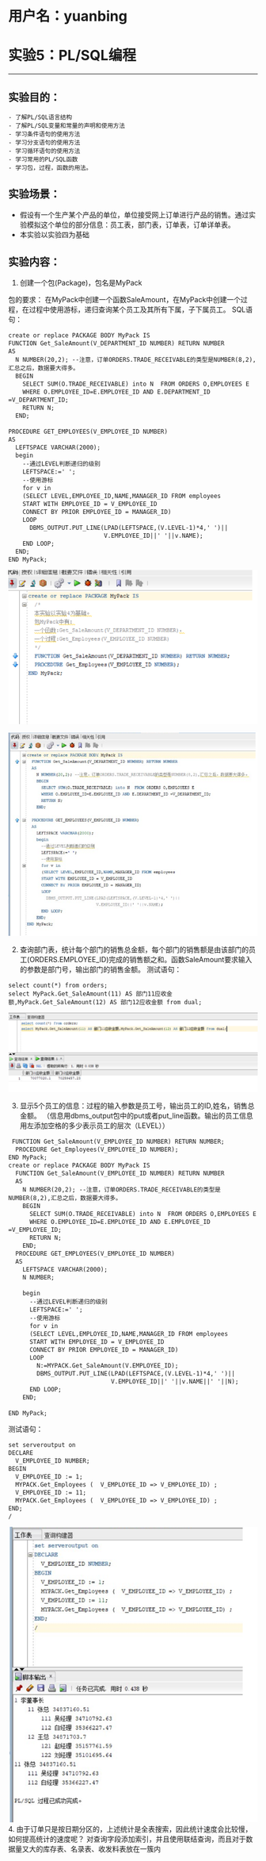 # 用户名：yuanbing

# 实验5：PL/SQL编程
---

## 实验目的：

    - 了解PL/SQL语言结构
    - 了解PL/SQL变量和常量的声明和使用方法
    - 学习条件语句的使用方法
    - 学习分支语句的使用方法
    - 学习循环语句的使用方法
    - 学习常用的PL/SQL函数
    - 学习包，过程，函数的用法。

##  实验场景：
- 假设有一个生产某个产品的单位，单位接受网上订单进行产品的销售。通过实验模拟这个单位的部分信息：员工表，部门表，订单表，订单详单表。
- 本实验以实验四为基础

## 实验内容：

1. 创建一个包(Package)，包名是MyPack

包的要求：
在MyPack中创建一个函数SaleAmount，在MyPack中创建一个过程，在过程中使用游标，递归查询某个员工及其所有下属，子下属员工。 
  SQL语句：
  
  ```
  create or replace PACKAGE BODY MyPack IS
  FUNCTION Get_SaleAmount(V_DEPARTMENT_ID NUMBER) RETURN NUMBER
  AS
    N NUMBER(20,2); --注意，订单ORDERS.TRADE_RECEIVABLE的类型是NUMBER(8,2),汇总之后，数据要大得多。
    BEGIN
      SELECT SUM(O.TRADE_RECEIVABLE) into N  FROM ORDERS O,EMPLOYEES E
      WHERE O.EMPLOYEE_ID=E.EMPLOYEE_ID AND E.DEPARTMENT_ID =V_DEPARTMENT_ID;
      RETURN N;
    END;

  PROCEDURE GET_EMPLOYEES(V_EMPLOYEE_ID NUMBER)
  AS
    LEFTSPACE VARCHAR(2000);
    begin
      --通过LEVEL判断递归的级别
      LEFTSPACE:=' ';
      --使用游标
      for v in
      (SELECT LEVEL,EMPLOYEE_ID,NAME,MANAGER_ID FROM employees
      START WITH EMPLOYEE_ID = V_EMPLOYEE_ID
      CONNECT BY PRIOR EMPLOYEE_ID = MANAGER_ID)
      LOOP
        DBMS_OUTPUT.PUT_LINE(LPAD(LEFTSPACE,(V.LEVEL-1)*4,' ')||
                             V.EMPLOYEE_ID||' '||v.NAME);
      END LOOP;
    END;
END MyPack;
  ```
  
 ![](./picture/1.1.png)
 
 ![](./picture/2.2.png)
 
2. 查询部门表，统计每个部门的销售总金额，每个部门的销售额是由该部门的员工(ORDERS.EMPLOYEE_ID)完成的销售额之和。函数SaleAmount要求输入的参数是部门号，输出部门的销售金额。
测试语句：

```
select count(*) from orders;
select MyPack.Get_SaleAmount(11) AS 部门11应收金额,MyPack.Get_SaleAmount(12) AS 部门12应收金额 from dual;
```
 ![](./picture/3.3.png)
 
3. 显示5个员工的信息：过程的输入参数是员工号，输出员工的ID,姓名，销售总金额。
（信息用dbms_output包中的put或者put_line函数。输出的员工信息用左添加空格的多少表示员工的层次（LEVEL））


```
 FUNCTION Get_SaleAmount(V_EMPLOYEE_ID NUMBER) RETURN NUMBER;
  PROCEDURE Get_Employees(V_EMPLOYEE_ID NUMBER);
END MyPack;
create or replace PACKAGE BODY MyPack IS
  FUNCTION Get_SaleAmount(V_EMPLOYEE_ID NUMBER) RETURN NUMBER
  AS
    N NUMBER(20,2); --注意，订单ORDERS.TRADE_RECEIVABLE的类型是NUMBER(8,2),汇总之后，数据要大得多。
    BEGIN
      SELECT SUM(O.TRADE_RECEIVABLE) into N  FROM ORDERS O,EMPLOYEES E
      WHERE O.EMPLOYEE_ID=E.EMPLOYEE_ID AND E.EMPLOYEE_ID =V_EMPLOYEE_ID;
      RETURN N;
    END;
  PROCEDURE GET_EMPLOYEES(V_EMPLOYEE_ID NUMBER)
  AS
    LEFTSPACE VARCHAR(2000);
    N NUMBER;
    
    begin
      --通过LEVEL判断递归的级别
      LEFTSPACE:=' ';
      --使用游标
      for v in
      (SELECT LEVEL,EMPLOYEE_ID,NAME,MANAGER_ID FROM employees
      START WITH EMPLOYEE_ID = V_EMPLOYEE_ID
      CONNECT BY PRIOR EMPLOYEE_ID = MANAGER_ID)
      LOOP
        N:=MYPACK.Get_SaleAmount(V.EMPLOYEE_ID);
        DBMS_OUTPUT.PUT_LINE(LPAD(LEFTSPACE,(V.LEVEL-1)*4,' ')||
                             V.EMPLOYEE_ID||' '||v.NAME||' '||N);
      END LOOP;
    END;
    
END MyPack;

```
测试语句：

```
set serveroutput on
DECLARE
  V_EMPLOYEE_ID NUMBER;    
BEGIN
  V_EMPLOYEE_ID := 1;
  MYPACK.Get_Employees (  V_EMPLOYEE_ID => V_EMPLOYEE_ID) ;  
  V_EMPLOYEE_ID := 11;
  MYPACK.Get_Employees (  V_EMPLOYEE_ID => V_EMPLOYEE_ID) ;    
END;
/
```
![](./picture/4.4.png)
4. 由于订单只是按日期分区的，上述统计是全表搜索，因此统计速度会比较慢，如何提高统计的速度呢？
对查询字段添加索引，并且使用联结查询，而且对于数据量又大的库存表、名录表、收发料表放在一簇内

